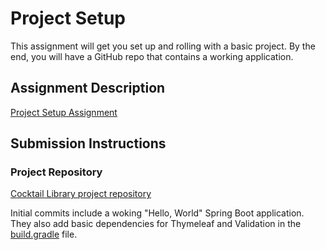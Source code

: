 # Project Setup
This assignment will get you set up and rolling with a basic project. By the end, you will have a GitHub repo that contains a working application.

## Assignment Description
[Project Setup Assignment](https://education.launchcode.org/liftoff/modules/assignments/project-setup)

## Submission Instructions

### Project Repository
[Cocktail Library project repository](https://github.com/ariel-mitchell/cocktail-library)

Initial commits include a woking "Hello, World" Spring Boot application. They also add basic dependencies for Thymeleaf and Validation in the [build.gradle](build.gradle) file.